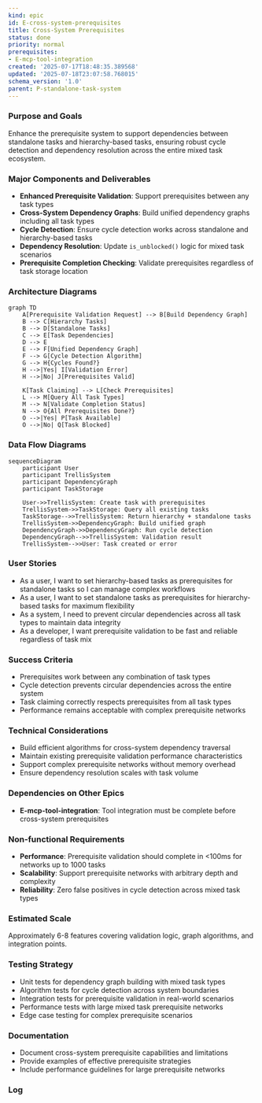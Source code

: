 ```yaml
---
kind: epic
id: E-cross-system-prerequisites
title: Cross-System Prerequisites
status: done
priority: normal
prerequisites:
- E-mcp-tool-integration
created: '2025-07-17T18:48:35.389568'
updated: '2025-07-18T23:07:58.768015'
schema_version: '1.0'
parent: P-standalone-task-system
---
```

### Purpose and Goals
Enhance the prerequisite system to support dependencies between standalone tasks and hierarchy-based tasks, ensuring robust cycle detection and dependency resolution across the entire mixed task ecosystem.

### Major Components and Deliverables
- **Enhanced Prerequisite Validation**: Support prerequisites between any task types
- **Cross-System Dependency Graphs**: Build unified dependency graphs including all task types
- **Cycle Detection**: Ensure cycle detection works across standalone and hierarchy-based tasks
- **Dependency Resolution**: Update `is_unblocked()` logic for mixed task scenarios
- **Prerequisite Completion Checking**: Validate prerequisites regardless of task storage location

### Architecture Diagrams
```mermaid
graph TD
    A[Prerequisite Validation Request] --> B[Build Dependency Graph]
    B --> C[Hierarchy Tasks]
    B --> D[Standalone Tasks]
    C --> E[Task Dependencies]
    D --> E
    E --> F[Unified Dependency Graph]
    F --> G[Cycle Detection Algorithm]
    G --> H{Cycles Found?}
    H -->|Yes| I[Validation Error]
    H -->|No| J[Prerequisites Valid]
    
    K[Task Claiming] --> L[Check Prerequisites]
    L --> M[Query All Task Types]
    M --> N[Validate Completion Status]
    N --> O{All Prerequisites Done?}
    O -->|Yes| P[Task Available]
    O -->|No| Q[Task Blocked]
```

### Data Flow Diagrams
```mermaid
sequenceDiagram
    participant User
    participant TrellisSystem
    participant DependencyGraph
    participant TaskStorage
    
    User->>TrellisSystem: Create task with prerequisites
    TrellisSystem->>TaskStorage: Query all existing tasks
    TaskStorage-->>TrellisSystem: Return hierarchy + standalone tasks
    TrellisSystem->>DependencyGraph: Build unified graph
    DependencyGraph->>DependencyGraph: Run cycle detection
    DependencyGraph-->>TrellisSystem: Validation result
    TrellisSystem-->>User: Task created or error
```

### User Stories
- As a user, I want to set hierarchy-based tasks as prerequisites for standalone tasks so I can manage complex workflows
- As a user, I want to set standalone tasks as prerequisites for hierarchy-based tasks for maximum flexibility
- As a system, I need to prevent circular dependencies across all task types to maintain data integrity
- As a developer, I want prerequisite validation to be fast and reliable regardless of task mix

### Success Criteria
- Prerequisites work between any combination of task types
- Cycle detection prevents circular dependencies across the entire system
- Task claiming correctly respects prerequisites from all task types
- Performance remains acceptable with complex prerequisite networks

### Technical Considerations
- Build efficient algorithms for cross-system dependency traversal
- Maintain existing prerequisite validation performance characteristics
- Support complex prerequisite networks without memory overhead
- Ensure dependency resolution scales with task volume

### Dependencies on Other Epics
- **E-mcp-tool-integration**: Tool integration must be complete before cross-system prerequisites

### Non-functional Requirements
- **Performance**: Prerequisite validation should complete in <100ms for networks up to 1000 tasks
- **Scalability**: Support prerequisite networks with arbitrary depth and complexity
- **Reliability**: Zero false positives in cycle detection across mixed task types

### Estimated Scale
Approximately 6-8 features covering validation logic, graph algorithms, and integration points.

### Testing Strategy
- Unit tests for dependency graph building with mixed task types
- Algorithm tests for cycle detection across system boundaries
- Integration tests for prerequisite validation in real-world scenarios
- Performance tests with large mixed task prerequisite networks
- Edge case testing for complex prerequisite scenarios

### Documentation
- Document cross-system prerequisite capabilities and limitations
- Provide examples of effective prerequisite strategies
- Include performance guidelines for large prerequisite networks

### Log


